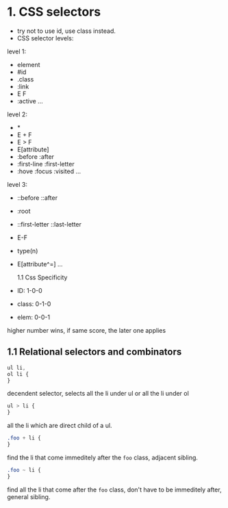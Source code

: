 # 1. CSS selectors

- try not to use id, use class instead.
- CSS selector levels:

level 1:

- element
- #id
- .class
- :link
- E F
- :active
  ...

level 2:

- \*
- E + F
- E > F
- E[attribute]
- :before :after
- :first-line :first-letter
- :hove :focus :visited
  ...

level 3:

- ::before ::after
- :root
- ::first-letter ::last-letter
- E-F
- type(n)
- E[attribute^=]
  ...

  1.1 Css Specificity

- ID: 1-0-0
- class: 0-1-0
- elem: 0-0-1

higher number wins, if same score, the later one applies

## 1.1 Relational selectors and combinators

```css
ul li,
ol li {
}
```

decendent selector, selects all the li under ul or all the li under ol

```css
ul > li {
}
```

all the li which are direct child of a ul.

```css
.foo + li {
}
```

find the li that come immeditely after the `foo` class, adjacent sibling.

```css
.foo ~ li {
}
```

find all the li that come after the `foo` class, don't have to be immeditely after, general sibling.

